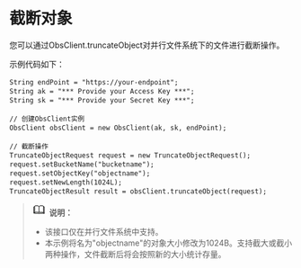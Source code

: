 # 截断对象<a name="ZH-CN_TOPIC_0193596305"></a>

您可以通过ObsClient.truncateObject对并行文件系统下的文件进行截断操作。

示例代码如下：

```
String endPoint = "https://your-endpoint";
String ak = "*** Provide your Access Key ***";
String sk = "*** Provide your Secret Key ***";

// 创建ObsClient实例
ObsClient obsClient = new ObsClient(ak, sk, endPoint);

// 截断操作
TruncateObjectRequest request = new TruncateObjectRequest();
request.setBucketName("bucketname");
request.setObjectKey("objectname");
request.setNewLength(1024L);
TruncateObjectResult result = obsClient.truncateObject(request);
```

>![](public_sys-resources/icon-note.gif) **说明：**   
>-   该接口仅在并行文件系统中支持。  
>-   本示例将名为"objectname"的对象大小修改为1024B。支持截大或截小两种操作，文件截断后将会按照新的大小统计存量。  

